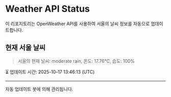 
# Weather API Status

이 리포지토리는 OpenWeather API를 사용하여 서울의 날씨 정보를 자동으로 업데이트합니다.

## 현재 서울 날씨
> 서울의 현재 날씨: moderate rain, 온도: 17.76°C, 습도: 100%

⏳ 업데이트 시간: 2025-10-17 13:46:13 (UTC)

---
자동 업데이트 봇에 의해 관리됩니다.
